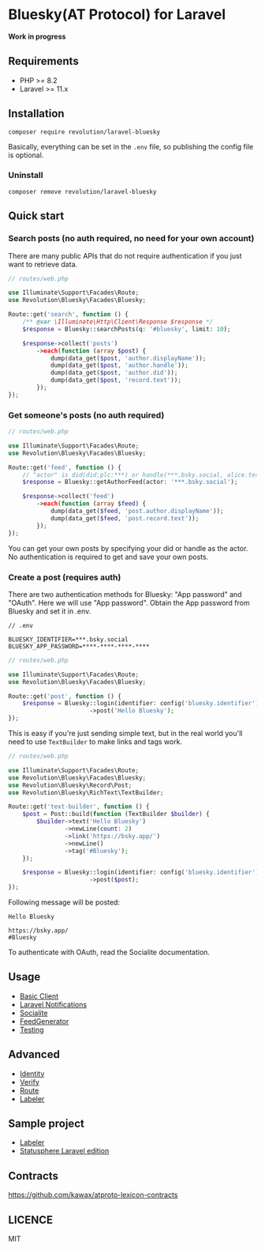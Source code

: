 Bluesky(AT Protocol) for Laravel
====

**Work in progress**

## Requirements
- PHP >= 8.2
- Laravel >= 11.x

## Installation

```shell
composer require revolution/laravel-bluesky
```

Basically, everything can be set in the `.env` file, so publishing the config file is optional.

### Uninstall
```shell
composer remove revolution/laravel-bluesky
```

## Quick start

### Search posts (no auth required, no need for your own account)

There are many public APIs that do not require authentication if you just want to retrieve data.

```php
// routes/web.php

use Illuminate\Support\Facades\Route;
use Revolution\Bluesky\Facades\Bluesky;

Route::get('search', function () {
    /** @var \Illuminate\Http\Client\Response $response */
    $response = Bluesky::searchPosts(q: '#bluesky', limit: 10);

    $response->collect('posts')
        ->each(function (array $post) {
            dump(data_get($post, 'author.displayName'));
            dump(data_get($post, 'author.handle'));
            dump(data_get($post, 'author.did'));
            dump(data_get($post, 'record.text'));
        });
});
```

### Get someone's posts (no auth required)

```php
// routes/web.php

use Illuminate\Support\Facades\Route;
use Revolution\Bluesky\Facades\Bluesky;

Route::get('feed', function () {
    // "actor" is did(did:plc:***) or handle(***.bsky.social, alice.test)
    $response = Bluesky::getAuthorFeed(actor: '***.bsky.social');

    $response->collect('feed')
        ->each(function (array $feed) {
            dump(data_get($feed, 'post.author.displayName'));
            dump(data_get($feed, 'post.record.text'));
        });
});
```

You can get your own posts by specifying your did or handle as the actor. No authentication is required to get and save your own posts.

### Create a post (requires auth)

There are two authentication methods for Bluesky: "App password" and "OAuth". Here we will use "App password". Obtain the App password from Bluesky and set it in .env.

```
// .env

BLUESKY_IDENTIFIER=***.bsky.social
BLUESKY_APP_PASSWORD=****-****-****-****
```

```php
// routes/web.php

use Illuminate\Support\Facades\Route;
use Revolution\Bluesky\Facades\Bluesky;

Route::get('post', function () {
    $response = Bluesky::login(identifier: config('bluesky.identifier'), password: config('bluesky.password'))
                       ->post('Hello Bluesky');
});
```

This is easy if you're just sending simple text, but in the real world you'll need to use `TextBuilder` to make links and tags work.

```php
// routes/web.php

use Illuminate\Support\Facades\Route;
use Revolution\Bluesky\Facades\Bluesky;
use Revolution\Bluesky\Record\Post;
use Revolution\Bluesky\RichText\TextBuilder;

Route::get('text-builder', function () {
    $post = Post::build(function (TextBuilder $builder) {
        $builder->text('Hello Bluesky')
                ->newLine(count: 2)
                ->link('https://bsky.app/')
                ->newLine()
                ->tag('#Bluesky');
    });

    $response = Bluesky::login(identifier: config('bluesky.identifier'), password: config('bluesky.password'))
                       ->post($post);
});
```

Following message will be posted:

```
Hello Bluesky

https://bsky.app/
#Bluesky
```

To authenticate with OAuth, read the Socialite documentation.

## Usage
- [Basic Client](./docs/basic-client.md)
- [Laravel Notifications](./docs/notification.md)
- [Socialite](./docs/socialite.md)
- [FeedGenerator](./docs/feed-generator.md)
- [Testing](./docs/testing.md)

## Advanced
- [Identity](./docs/identity.md)
- [Verify](./docs/verify.md)
- [Route](./docs/route.md)
- [Labeler](./docs/labeler.md)

## Sample project

- [Labeler](https://github.com/kawax/laralabeler)
- [Statusphere Laravel edition](https://github.com/puklipo/statusphere)

## Contracts
https://github.com/kawax/atproto-lexicon-contracts

## LICENCE
MIT
